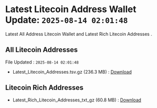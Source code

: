 # Latest Litecoin Address Wallet Update: `2025-08-14 02:01:48`

Latest All Address Litecoin Wallet and Latest Rich Litecoin Addresses .

## All Litecoin Addresses

File Updated : `2025-08-14 02:01:48`

- Latest_Litecoin_Addresses.tsv.gz (236.3 MB) : [Download](https://github.com/Pymmdrza/Rich-Address-Wallet/releases/tag/Litecoin)

## Litecoin Rich Addresses

- Latest_Rich_Litecoin_Addresses_txt_gz (60.8 MB) : [Download](https://github.com/Pymmdrza/Rich-Address-Wallet/releases/tag/Litecoin)
